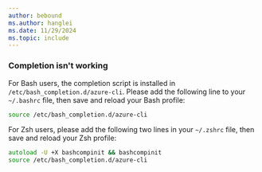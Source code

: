 ```yaml
---
author: bebound
ms.author: hanglei
ms.date: 11/29/2024
ms.topic: include
---
```

### Completion isn't working

For Bash users, the completion script is installed in `/etc/bash_completion.d/azure-cli`. Please add the following line to your `~/.bashrc` file, then save and reload your Bash profile:

```bash
source /etc/bash_completion.d/azure-cli
```

For Zsh users, please add the following two lines in your `~/.zshrc` file, then save and reload your Zsh profile:

```zsh
autoload -U +X bashcompinit && bashcompinit
source /etc/bash_completion.d/azure-cli
```
